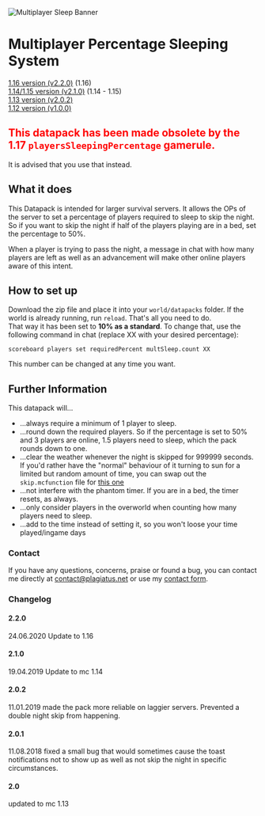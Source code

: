 ![Multiplayer Sleep Banner](https://raw.githubusercontent.com/Plagiatus/datapacks/master/multiplayer_sleep/banner.png "Multiplayer Sleeping System")

# Multiplayer Percentage Sleeping System

[1.16 version (v2.2.0)](https://github.com/Plagiatus/datapacks/raw/master/multiplayer_sleep/multiplayer_sleepv2.2.0.zip) (1.16)   
[1.14/1.15 version (v2.1.0)](https://github.com/Plagiatus/datapacks/raw/master/multiplayer_sleep/multiplayer_sleepv2.1.0.zip) (1.14 - 1.15)   
[1.13 version (v2.0.2)](https://github.com/Plagiatus/datapacks/raw/master/multiplayer_sleep/multiplayer_sleepv2.0.2.zip)  
[1.12 version (v1.0.0)](https://github.com/Plagiatus/datapacks/raw/master/multiplayer_sleep/multiplayer_sleepv1.0.0.zip)  

## <span style="color:red">This datapack has been made obsolete by the 1.17 `playersSleepingPercentage` gamerule.</span>
It is advised that you use that instead.

## What it does

This Datapack is intended for larger survival servers. It allows the OPs of the server to set a percentage of players required to sleep to skip the night.
So if you want to skip the night if half of the players playing are in a bed, set the percentage to 50%.

When a player is trying to pass the night, a message in chat with how many players are left as well as an advancement will make other online players aware of this intent.

## How to set up

Download the zip file and place it into your `world/datapacks` folder. If the world is already running, run `reload`. That's all you need to do.  
That way it has been set to **10% as a standard**. To change that, use the following command in chat (replace XX with your desired percentage):

    scoreboard players set requiredPercent multSleep.count XX

This number can be changed at any time you want.
	
## Further Information

This datapack will...

* ...always require a minimum of 1 player to sleep.  
* ...round down the required players. So if the percentage is set to 50% and 3 players are online, 1.5 players need to sleep, which the pack rounds down to one.  
* ...clear the weather whenever the night is skipped for 999999 seconds. If you'd rather have the "normal" behaviour of it turning to sun for a limited but random amount of time, you can swap out the `skip.mcfunction` file for [this one](https://github.com/Plagiatus/datapacks/raw/master/multiplayer_sleep/skip.mcfunction)  
* ...not interfere with the phantom timer. If you are in a bed, the timer resets, as always.  
* ...only consider players in the overworld when counting how many players need to sleep.
* ...add to the time instead of setting it, so you won't loose your time played/ingame days

### Contact

If you have any questions, concerns, praise or found a bug, you can contact me directly at [contact@plagiatus.net](mailto:contact@plagiatus.net) or use my [contact form](http://plagiatus.net/#contact).


### Changelog

#### 2.2.0

24.06.2020 Update to 1.16

#### 2.1.0

19.04.2019 Update to mc 1.14

#### 2.0.2

11.01.2019 made the pack more reliable on laggier servers. Prevented a double night skip from happening.

#### 2.0.1

11.08.2018 fixed a small bug that would sometimes cause the toast notifications not to show up as well as not skip the night in specific circumstances.

#### 2.0

updated to mc 1.13
